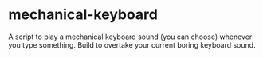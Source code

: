 # mechanical-keyboard
A script to play a mechanical keyboard sound (you can choose) whenever you type something. Build to overtake your current boring keyboard sound.
